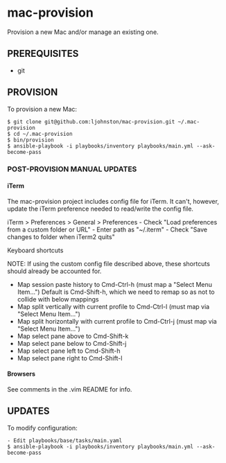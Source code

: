 # mac-provision

Provision a new Mac and/or manage an existing one.

## PREREQUISITES

- git

## PROVISION

To provision a new Mac:

```
$ git clone git@github.com:ljohnston/mac-provision.git ~/.mac-provision
$ cd ~/.mac-provision
$ bin/provision
$ ansible-playbook -i playbooks/inventory playbooks/main.yml --ask-become-pass
```

### POST-PROVISION MANUAL UPDATES

#### iTerm

The mac-provision project includes config file for iTerm. It can't, however,
update the iTerm preference needed to read/write the config file. 

  iTerm > Preferences > General > Preferences
    - Check "Load preferences from a custom folder or URL"
    - Enter path as "~/.iterm"
    - Check "Save changes to folder when iTerm2 quits"

Keyboard shortcuts

  NOTE: If using the custom config file described above, these shortcuts
  should already be accounted for.

  - Map session paste history to Cmd-Ctrl-h (must map a "Select Menu Item...")
      Default is Cmd-Shift-h, which we need to remap so as not to collide with
      below mappings
  - Map split vertically with current profile to Cmd-Ctrl-l (must map via "Select Menu Item...") 
  - Map split horizontally with current profile to Cmd-Ctrl-j (must map via "Select Menu Item...") 
  - Map select pane above to Cmd-Shift-k
  - Map select pane below to Cmd-Shift-j
  - Map select pane left to Cmd-Shift-h
  - Map select pane right to Cmd-Shift-l

#### Browsers

See comments in the .vim README for info.

## UPDATES

To modify configuration:

```
- Edit playbooks/base/tasks/main.yaml
$ ansible-playbook -i playbooks/inventory playbooks/main.yml --ask-become-pass
```
